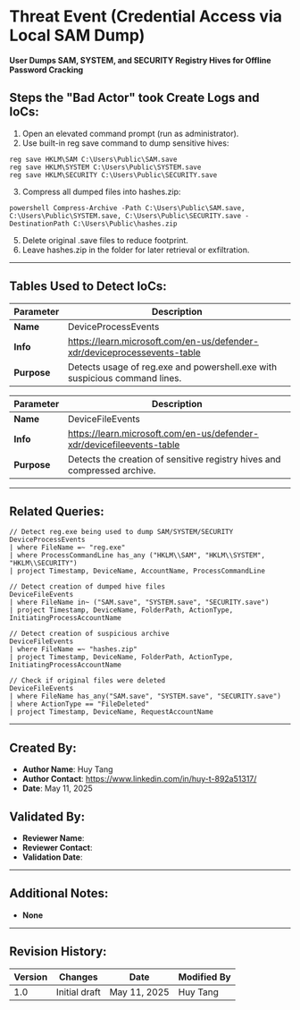 # Threat Event (Credential Access via Local SAM Dump)
**User Dumps SAM, SYSTEM, and SECURITY Registry Hives for Offline Password Cracking**

## Steps the "Bad Actor" took Create Logs and IoCs:
1. Open an elevated command prompt (run as administrator).
2. Use built-in reg save command to dump sensitive hives:
```kql
reg save HKLM\SAM C:\Users\Public\SAM.save
reg save HKLM\SYSTEM C:\Users\Public\SYSTEM.save
reg save HKLM\SECURITY C:\Users\Public\SECURITY.save
```
3. Compress all dumped files into hashes.zip:
```kql
powershell Compress-Archive -Path C:\Users\Public\SAM.save, C:\Users\Public\SYSTEM.save, C:\Users\Public\SECURITY.save -DestinationPath C:\Users\Public\hashes.zip
```
5. Delete original .save files to reduce footprint.
6. Leave hashes.zip in the folder for later retrieval or exfiltration.

---

## Tables Used to Detect IoCs:
| **Parameter**       | **Description**                                                              |
|---------------------|------------------------------------------------------------------------------|
| **Name**| DeviceProcessEvents|
| **Info**|	https://learn.microsoft.com/en-us/defender-xdr/deviceprocessevents-table |
| **Purpose**| 	Detects usage of reg.exe and powershell.exe with suspicious command lines. |

| **Parameter**       | **Description**                                                              |
|---------------------|------------------------------------------------------------------------------|
| **Name**| DeviceFileEvents|
| **Info**|	https://learn.microsoft.com/en-us/defender-xdr/devicefileevents-table |
| **Purpose**| 	Detects the creation of sensitive registry hives and compressed archive. |

---

## Related Queries:
```kql
// Detect reg.exe being used to dump SAM/SYSTEM/SECURITY
DeviceProcessEvents
| where FileName =~ "reg.exe"
| where ProcessCommandLine has_any ("HKLM\\SAM", "HKLM\\SYSTEM", "HKLM\\SECURITY")
| project Timestamp, DeviceName, AccountName, ProcessCommandLine

// Detect creation of dumped hive files
DeviceFileEvents
| where FileName in~ ("SAM.save", "SYSTEM.save", "SECURITY.save")
| project Timestamp, DeviceName, FolderPath, ActionType, InitiatingProcessAccountName

// Detect creation of suspicious archive
DeviceFileEvents
| where FileName =~ "hashes.zip"
| project Timestamp, DeviceName, FolderPath, ActionType, InitiatingProcessAccountName

// Check if original files were deleted
DeviceFileEvents
| where FileName has_any("SAM.save", "SYSTEM.save", "SECURITY.save")
| where ActionType == "FileDeleted"
| project Timestamp, DeviceName, RequestAccountName
```

---

## Created By:
- **Author Name**: Huy Tang
- **Author Contact**: https://www.linkedin.com/in/huy-t-892a51317/
- **Date**: May 11, 2025

## Validated By:
- **Reviewer Name**: 
- **Reviewer Contact**: 
- **Validation Date**: 

---

## Additional Notes:
- **None**

---

## Revision History:
| **Version** | **Changes**                   | **Date**         | **Modified By**   |
|-------------|-------------------------------|------------------|-------------------|
| 1.0         | Initial draft                  | May 11, 2025  | Huy Tang  

